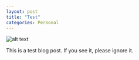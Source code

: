 ```yaml
---
layout: post
title: "Test"
categories: Personal
---
```


![alt text][headerImg]

This is a test blog post. If you see it, please ignore it.

[headerImg]: https://dotravel.com/uploads/articles/96/live-music-barcelona-feature.jpg "Music"